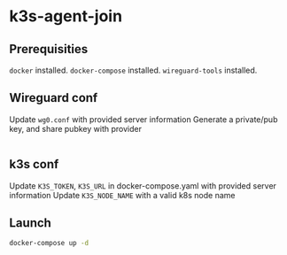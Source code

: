 # k3s-agent-join

## Prerequisities

`docker` installed.
`docker-compose` installed.
`wireguard-tools` installed.

## Wireguard conf

Update `wg0.conf` with provided server information
Generate a private/pub key, and share pubkey with provider

```sh

```

## k3s conf

Update `K3S_TOKEN`, `K3S_URL` in docker-compose.yaml with provided server information
Update `K3S_NODE_NAME` with a valid k8s node name

## Launch

```sh
docker-compose up -d
```
